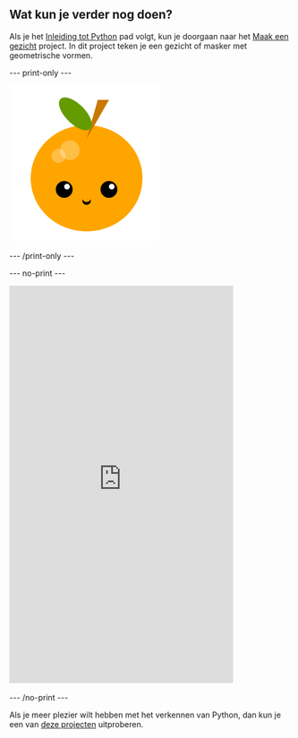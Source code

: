## Wat kun je verder nog doen?

Als je het [Inleiding tot Python](https://projects.raspberrypi.org/en/raspberrypi/python-intro) pad volgt, kun je doorgaan naar het [Maak een gezicht](https://projects.raspberrypi.org/en/projects/make-a-face) project. In dit project teken je een gezicht of masker met geometrische vormen.

--- print-only ---

![Maak een gezicht-project](images/make-a-face-project.png)

--- /print-only ---

--- no-print ---

<iframe src="https://editor.raspberrypi.org/en/embed/viewer/fruit-face-example" width="400" height="710" frameborder="0" marginwidth="0" marginheight="0" allowfullscreen>
</iframe>

--- /no-print ---

Als je meer plezier wilt hebben met het verkennen van Python, dan kun je een van [deze projecten](https://projects.raspberrypi.org/en/projects?software%5B%5D=python) uitproberen.

